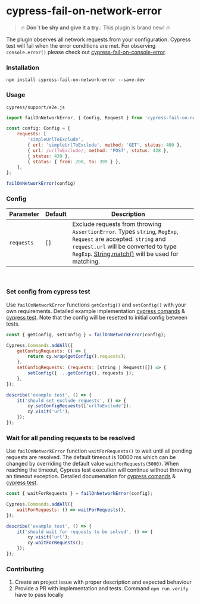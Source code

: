 # cypress-fail-on-network-error

> :fire: **Don´t be shy and give it a try.**: This plugin is brand new! :fire:

The plugin observes all network requests from your configuration. Cypress test will fail when the error conditions are met. For observing `console.error()` please check out [cypress-fail-on-console-error](https://www.npmjs.com/package/cypress-fail-on-console-error).

### Installation

```
npm install cypress-fail-on-network-error --save-dev
```

### Usage

`cypress/support/e2e.js`

```js
import failOnNetworkError, { Config, Request } from 'cypress-fail-on-network-error';

const config: Config = {
    requests: [
        'simpleUrlToExclude',
        { url: 'simpleUrlToExclude', method: 'GET', status: 400 },
        { url: /urlToExclude/, method: 'POST', status: 428 },
        { status: 430 },
        { status: { from: 200, to: 399 } },
    ],
};

failOnNetworkError(config)
```

### Config

| Parameter             | Default               | <div style="width:300px">Description</div>    |
|---                    |---                    |---                                            |
| `requests`     | `[]` | Exclude requests from throwing `AssertionError`. Types `string`, `RegExp`, `Request` are accepted. `string` and `request.url` will be converted to type `RegExp`. [String.match()](https://developer.mozilla.org/de/docs/Web/JavaScript/Reference/Global_Objects/String/match) will be used for matching. |                                   

<br/>

### Set config from cypress test 
Use `failOnNetworkError` functions `getConfig()` and `setConfig()` with your own requirements. Detailed example implementation [cypress comands](https://github.com/nils-hoyer/cypress-fail-on-network-error/blob/main/cypress/support/e2e.ts#L14-L64) & [cypress test](https://github.com/nils-hoyer/cypress-fail-on-network-error/blob/main/cypress/e2e/shouldfailOnNetworkError.cy.ts#L1-L25). Note that the config will be resetted to initial config between tests.
```js
const { getConfig, setConfig } = failOnNetworkError(config);

Cypress.Commands.addAll({
    getConfigRequests: () => {
        return cy.wrap(getConfig().requests);
    },
    setConfigRequests: (requests: (string | Request)[]) => {
        setConfig({ ...getConfig(), requests });
    },
});
```

```js
describe('example test', () => {
    it('should set exclude requests', () => {
        cy.setConfigRequests(['urlToExclude']);
        cy.visit('url');
    });
});
```

### Wait for all pending requests to be resolved
Use `failOnNetworkError` function `waitForRequests()` to wait until all pending requests are resolved. The default timeout is 10000 ms which can be changed by overriding the default value `waitForRequests(5000)`. When reaching the timeout, Cypress test execution will continue without throwing an timeout exception.
Detailed documenation for [cypress comands](https://github.com/nils-hoyer/cypress-fail-on-network-error/blob/main/cypress/support/e2e.ts#L13-L35) & [cypress test](https://github.com/nils-hoyer/cypress-fail-on-network-error/blob/main/cypress/e2e/shouldWaitForRequests.cy.ts).

```js
const { waitForRequests } = failOnNetworkError(config);

Cypress.Commands.addAll({
    waitForRequests: () => waitForRequests(),
});
```

```js
describe('example test', () => {
    it('should wait for requests to be solved', () => {
        cy.visit('url');
        cy.waitForRequests();
    });
});
```


### Contributing
1. Create an project issue with proper description and expected behaviour
2. Provide a PR with implementation and tests. Command `npm run verify` have to pass locally
